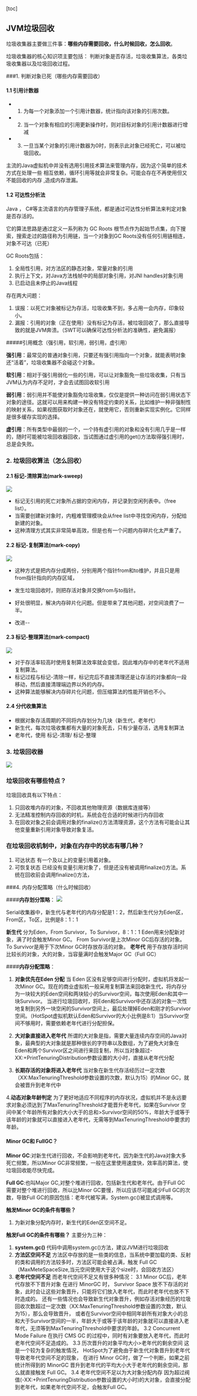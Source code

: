 

[toc]
## JVM垃圾回收

垃圾收集器主要做三件事：**哪些内存需要回收，什么时候回收，怎么回收**。

垃圾收集器的核心知识项主要包括： 判断对象是否存活，垃圾收集算法，各类垃圾收集器以及垃圾回收过程。



###1. 判断对象已死（哪些内存需要回收）


#### 1.1 引用计数器

* 1. 为每一个对象添加一个引用计数器，统计指向该对象的引用次数。
* 2. 当一个对象有相应的引用更新操作时，则对目标对象的引用计数器进行增减
* 3. 一旦当某个对象的引用计数器为0时，则表示此对象已经死亡，可以被垃圾回收。

主流的Java虚拟机中并没有选用引用技术算法来管理内存，因为这个简单的技术方式在处理一些 相互依赖，循环引用等就会非常复杂。可能会存在不再使用但又不能回收的内存 ,造成内存泄漏。


#### 1.2 可达性分析法
Java ， C#等主流语言的内存管理子系统，都是通过可达性分析算法来判定对象是否存活的。

它的算法思路是通过定义一系列称为 GC Roots 根节点作为起始节点集，向下搜索，搜索走过的路径称为引用链，当一个对象到GC Roots没有任何引用链相连，对象不可达（已死）

GC Roots包括：
1. 全局性引用，对方法区的静态对象，常量对象的引用
2. 执行上下文，对Java方法栈帧中的局部对象引用，对JNI handles对象引用
3. 已启动且未停止的Java线程

存在两大问题：
1. 误报：以死亡对象被标记为存活，垃圾收集不到，多占用一会内存，印象较小。
2. 漏报：引用的对象（正在使用）没有标记为存活，被垃圾回收了，那么直接导致的就是JVM奔溃。（SWT可以确保可达性分析法的准确性，避免漏报）

#####引用概念（强引用，软引用，弱引用，虚引用）

**强引用**：最常见的普通对象引用，只要还有强引用指向一个对象，就能表明对象还“活着”，垃圾收集器不会碰这个对象。

**软引用**：相对于强引用弱化一些的引用，可以让对象豁免一些垃圾收集，只有当JVM认为内存不足时，才会去试图回收软引用

**弱引用**：弱引用并不能使对象豁免垃圾收集，仅仅是提供一种访问在弱引用状态下对象的途径。这就可以用来构建一种没有特定约束的关系，比如维护一种非强制性的映射关系，如果视图获取时对象还在，就使用它，否则重新实现实例化。它同样是很多缓存实现的选择。

**虚引用**：所有类型中最弱的一个，一个持有虚引用的对象和没有引用几乎是一样的，随时可能被垃圾回收器回收，当试图通过虚引用的get()方法取得强引用时，总是会失败。


### 2. 垃圾回收算法（怎么回收）

#### 2.1 标记-清除算法(mark-sweep)
![](2021-04-06-21-08-57.png)
* 标记无引用的死亡对象所占据的空闲内存，并记录到空闲列表中。（free list）。
* 当需要创建新对象时，内粗难管理模块会从free list中寻找空闲内存，分配给新建的对象。
* 这种清理方式其实非常简单高效，但是也有一个问题内存碎片化太严重了。


#### 2.2 标记-复制算法(mark-copy)
![](2021-04-06-21-13-36.png)

* 这种方式是把内存分成两份，分别用两个指针from和to维护，并且只是用from指针指向的内存区域，
* 发生垃圾回收时，则把存活对象并交换from与to指针。
* 好处很明显，解决内存碎片化问题。但是带来了其他问题，对空间浪费了一半。

* 改进--


#### 2.3 标记-整理算法(mark-compact)
![](2021-04-06-21-20-32.png)
* 对于存活率较高时使用复制算法效率就会变低，因此堆内存中的老年代不适用复制算法。
* 标记过程与标记-清除一样，标记完后不直接清理还是让存活的对象都向一段移动，然后直接清理端边界以外的内存。
* 这种算法能够解决内存碎片化问题，但压缩算法的性能开销也不小。


#### 2.4 分代收集算法
* 根据对象存活周期的不同将内存划分为几块（新生代，老年代）
* 新生代，每次垃圾收集都有大量的对象死去，只有少量存活，选用复制算法
* 老年代，使用 标记-清理/ 标记-整理


### 3. 垃圾回收器
![](2021-04-06-21-30-20.png)




### 垃圾回收有哪些特点？
垃圾回收具有以下特点：
1. 只回收堆内存的对象，不回收其他物理资源（数据库连接等）
2. 无法精准控制内存回收的时机，系统会在合适的时候进行内存回收
3. 在回收对象之前会调用对象的finalize()方法清理资源，这个方法有可能会让其他变量重新引用对象导致对象复活。

### 在垃圾回收机制中，对象在内存中的状态有哪几种？
1. 可达状态
有一个及以上的变量引用着对象。
2. 可恢复状态
已经没有变量引用对象了，但是还没有被调用finalize()方法。系统在回收前会调用finalize()方法，

###4. 内存分配策略（什么时候回收）

####**内存划分策略**：
![](2021-04-07-10-49-56.png)

Serial收集器中，新生代与老年代的内存分配是1：2，然后新生代分为Eden区，From区，To区，比例是8：1：1

**新生代**
分为Eden，From Survivor，To Survivor，8：1：1
Eden用来分配新对象，满了时会触发Minor GC。
From Survivor是上次Minor GC后存活的对象。
To Survivor是用于下次Minor GC时存放存活的对象。
**老年代**
用于存放存活时间比较长的对象，大的对象，当容量满时会触发Major GC（Full GC）


####**内存分配策略**：
1. **对象优先在Eden 分配**
当 Eden 区没有足够空间进行分配时，虚拟机将发起一次Minor GC。现在的商业虚拟机一般采用复制算法来回收新生代，将内存分为一块较大的Eden空间和两块较小的Survivor空间，每次使用Eden和其中一块Survivor。 当进行垃圾回收时，将Eden和Survivor中还存活的对象一次性地复制到另外一块空闲的Survivor空间上，最后处理掉Eden和刚才的Survivor空间。（HotSpot虚拟机默认Eden和Survivor的大小比例是8:1）当Survivor空间不够用时，需要依赖老年代进行分配担保。

2. **大对象直接进入老年代**
所谓的大对象是指，需要大量连续内存空间的Java对象，最典型的大对象就是那种很长的字符串以及数组，为了避免大对象在Eden和两个Survivor区之间进行来回复制，所以当对象超过-XX:+PrintTenuringDistribution参数设置的大小时，直接从老年代分配

3. **长期存活的对象将进入老年代**
当对象在新生代存活经历过一定次数（XX:MaxTenuringThreshold参数设置的次数，默认为15）的Minor GC，就会被晋升到老年代中

4.**动态对象年龄判定**
为了更好地适应不同程序的内存状况，虚拟机并不是永远要求对象必须达到了MaxTenuringThreshold才能晋升老年代，如果在Survivor 空间中某个年龄所有对象的大小大于的总和>Survivor空间的50%，年龄大于或等于该年龄的对象就可以直接进入老年代，无需等到MaxTenuringThreshold中要求的年龄。


#### Minor GC和 FullGC？
**Minor GC**:对新生代进行回收，不会影响到老年代，因为新生代的Java对象大多死亡频繁，所以Minor GC非常频繁，一般在这里使用速度快，效率高的算法，使垃圾回收能尽快完成。


**Full GC**:也叫Major GC,对整个堆进行回收，包括新生代和老年代。由于Full GC 需要对整个堆进行回收，所以比Minor GC要慢，所以应该尽可能减少Full GC的次数，导致Full GC的原因包括：老年代被写满，System.gc()被显式调用等。


**触发Minor GC的条件有哪些？**
1. 为新对象分配内存时，新生代的Eden区空间不足。

**触发Full GC的条件有哪些？**
主要分为三种：
1. **system.gc()**
代码中调用system.gc()方法，建议JVM进行垃圾回收
2. **方法区空间不足**
方法区中存放的是一些类的信息，当系统中要加载的类、反射的类和调用的方法较多时，方法区可能会被占满，触发 Full GC（MaxMeteSpaceSize,当元空间使用大于这个size时，会回收方法区）
3. **老年代空间不足**
而老年代空间不足又有很多种情况： 
3.1 Minor GC后，老年代存放不下晋升对象 在进行 MinorGC 时， Survivor Space 放不下存活的对象，此时会让这些对象晋升，只能将它们放入老年代，而此时老年代也放不下时造成的。 还有一些情况也会导致新生代对象晋升，例如存活对象经历的垃圾回收次数超过一定次数（XX:MaxTenuringThreshold参数设置的次数，默认为15），那么会导致晋升， 或者在Survivor空间中相同年龄所有对象大小的总和大于Survivor空间的一半，年龄大于或等于该年龄的对象就可以直接进入老年代，无须等到MaxTenuringThreshold中要求的年龄。
3.2 Concurrent Mode Failure 在执行 CMS GC 的过程中，同时有对象要放入老年代，而此时老年代空间不足造成的。 
3.3 历次晋升的对象平均大小>老年代的剩余空间 这是一个较为复杂的触发情况， HotSpot为了避免由于新生代对象晋升到老年代导致老年代空间不足的现象， 在进行 Minor GC时，做了一个判断，如果之前统计所得到的 MinorGC 晋升到老年代的平均大小大于老年代的剩余空间，那么就直接触发 Full GC。 3.4 老年代空间不足以为大对象分配内存 因为超过阀值(-XX:+PrintTenuringDistribution参数设置的大小时)的大对象，会直接分配到老年代，如果老年代空间不足，会触发Full GC。